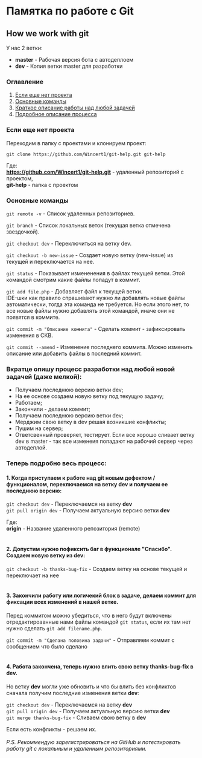 # Памятка по работе с Git
## **How we work with git**


У нас 2 ветки:
- **master** - Рабочая версия бота с автодеплоем
- **dev** - Копия ветки master для разработки


### Оглавление
1. [Если еще нет проекта](#Если-еще-нет-проекта)
2. [Основные команды](#Основные-команды)
3. [Краткое описание работы над любой задачей](#вкратце-опишу-процесс-разработки-над-любой-новой-задачей-даже-мелкой)
4. [Подробное описание процесса](#теперь-подробно-весь-процесс)


### Если еще нет проекта
Переходим в папку с проектами и клонируем проект:

`git clone https://github.com/Wincert1/git-help.git git-help`

Где:<br> 
**https://github.com/Wincert1/git-help.git** - удаленный репозиторий с проектом,<br>
**git-help** - папка с проектом


### Основные команды
`git remote -v` - Список удаленных репозиториев.

`git branch` - Список локальных веток (текущая ветка отмечена звездочкой).

`git checkout dev` - Переключиться на ветку dev.

`git checkout -b new-issue` - Создает новую ветку (new-issue) из текущей и переключается на нее.

`git status` - Показывает измененения в файлах текущей ветки. Этой командой смотрим какие файлы попадут в коммит.

`git add file.php` - Добавляет файл к текущей ветки.<br> 
IDE-шки как правило спрашивают нужно ли добавлять новые файлы автоматически, тогда эта команда не требуется. Но если этого нет, то все новые файлы нужно добавлять этой командой, иначе они не появятся в коммите.

`git commit -m "Описание коммита"` - Сделать коммит - зафиксировать изменения в СКВ.

`git commit --amend` - Изменение последнего коммита. Можно изменить описание или добавить файлы в последний коммит.


### Вкратце опишу процесс разработки над любой новой задачей (даже мелкой):
- Получаем последнюю версию ветки dev;
- На ее основе создаем новую ветку под текущую задачу;
- Работаем;
- Закончили - делаем коммит;
- Получаем последнюю версию ветки dev;
- Мерджим свою ветку в dev решая возникшие конфликты;
- Пушим на сервер;
- Ответсвенный проверяет, тестирует. Если все хорошо сливает ветку dev в master - так все изменеия попадают на рабочий сервер через автодеплой.


### Теперь подробно весь процесс:

#### 1. Когда приступаем к работе над git новым дефектом / функционалом, переключаемся на ветку dev и получаем ее последнюю версию:

`git checkout dev` - Переключаемся на ветку **dev**<br>
`git pull origin dev` - Получаем актуальную версию ветки **dev**

Где:<br>
**origin** - Название удаленного репозитория (remote)<br>
<br>
#### 2. Допустим нужно пофиксить баг в функционале "Спасибо". Создаем новую ветку из dev:

`git checkout -b thanks-bug-fix` - Создаем ветку на основе текущей и переключает на нее
<br><br>
#### 3. Закончили работу или логичекий блок в задаче, делаем коммит для фиксации всех изменений в нашей ветке.

Перед коммитом можно убедиться, что в него будут включены отредактироавнные нами файлы командой `git status`, если их там нет нужно сделать `git add filename.php`.

`git commit -m "Сделана половина задачи"` - Отправляем коммит с сообщением что было сделано
<br><br>
#### 4. Работа закончена, теперь нужно влить свою ветку **thanks-bug-fix** в **dev**.<br>

Но ветку **dev** могли уже обновить и что бы влить без конфликтов сначала получим последние изменения ветки **dev**:

`git checkout dev` - Переключаемся на ветку **dev**<br>
`git pull origin dev` - Получаем актуальную версию ветки **dev**<br>
`git merge thanks-bug-fix` - Сливаем свою ветку в **dev**

Если есть конфликты - решаем их.
<br><br>
_P.S. Рекоммендую зарегистрироваться на GitHub и потестировать работу git с локальным и удаленным репозиториями._
